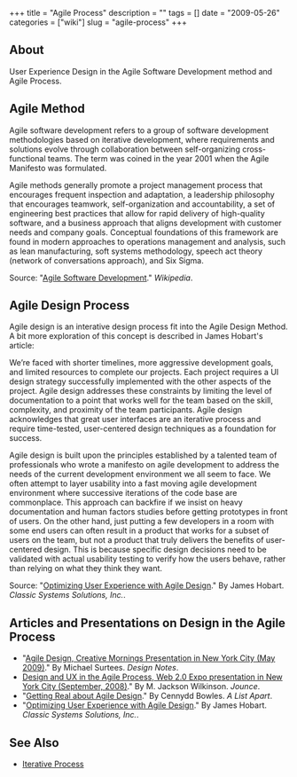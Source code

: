 +++
title = "Agile Process"
description = ""
tags = []
date = "2009-05-26"
categories = ["wiki"]
slug = "agile-process"
+++

<h2 id="toc0">About</h2>
<p>User Experience Design in the Agile Software Development method and Agile Process.</p>


<h2 id="toc1">Agile Method</h2>
<p>Agile software development refers to a group of software development methodologies based on iterative development, where requirements and solutions evolve through collaboration between self-organizing cross-functional teams. The term was coined in the year 2001 when the Agile Manifesto was formulated.</p>

<p>Agile methods generally promote a project management process that encourages frequent inspection and adaptation, a leadership philosophy that encourages teamwork, self-organization and accountability, a set of engineering best practices that allow for rapid delivery of high-quality software, and a business approach that aligns development with customer needs and company goals. Conceptual foundations of this framework are found in modern approaches to operations management and analysis, such as lean manufacturing, soft systems methodology, speech act theory (network of conversations approach), and Six Sigma.</p>

<p>Source: &quot;<a href="http://en.wikipedia.org/wiki/Agile_software_development">Agile Software Development</a>.&quot; <em>Wikipedia</em>.</p>


<h2 id="toc2">Agile Design Process</h2>
<p>Agile design is an interative design process fit into the Agile Design Method. A bit more exploration of this concept is described in James Hobart's article:</p>

<p>We’re faced with shorter timelines, more aggressive development goals, and limited resources to complete our projects. Each project requires a UI design strategy successfully implemented with the other aspects of the project. Agile design addresses these constraints by limiting the level of documentation to a point that works well for the team based on the skill, complexity, and proximity of the team participants. Agile design acknowledges that great user interfaces are an iterative process and require time-tested, user-centered design techniques as a foundation for success.</p>

<p>Agile design is built upon the principles established by a talented team of professionals who wrote a manifesto on agile development to address the needs of the current development environment we all seem to face. We often attempt to layer usability into a fast moving agile development environment where successive iterations of the code base are commonplace.  This approach can backfire if we insist on heavy documentation and human factors studies before getting prototypes in front of users.  On the other hand, just putting a few developers in a room with some end users can often result in a product that works for a subset of users on the team, but not a product that truly delivers the benefits of user-centered design.  This is because specific design decisions need to be validated with actual usability testing to verify how the users behave, rather than relying on what they think they want.</p>

<p>Source: &quot;<a href="http://www.classicsys.com/css06/cfm/article.cfm?articleid=10">Optimizing User Experience with Agile Design</a>.&quot; By James Hobart. <em>Classic Systems Solutions, Inc.</em>.</p>


<h2 id="toc3">Articles and Presentations on Design in the Agile Process</h2>
<ul>
    <li> &quot;<a href="http://designnotes.info/?p=1792">Agile Design, Creative Mornings Presentation in New York City (May 2009)</a>.&quot; By Michael Surtees. <em>Design Notes</em>.</li>
    <li> <a href="http://jounce.net/blog/2008/sep/23/agile-design-ux-web-20-expo/">Design and UX in the Agile Process, Web 2.0 Expo presentation in New York City (September, 2008)</a>.&quot; By M. Jackson Wilkinson. <em>Jounce</em>.</li>
    <li> &quot;<a href="http://www.alistapart.com/articles/gettingrealaboutagiledesign/">Getting Real about Agile Design</a>.&quot; By Cennydd Bowles. <em>A List Apart</em>.</li>
    <li> &quot;<a href="http://www.classicsys.com/css06/cfm/article.cfm?articleid=10">Optimizing User Experience with Agile Design</a>.&quot; By James Hobart. <em>Classic Systems Solutions, Inc.</em>.</li>
</ul>


<h2 id="toc4">See Also</h2>
<ul>
    <li> <a href="/wiki/iterative-process/">Iterative Process</a></li>
</ul>
